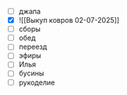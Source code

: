 - [ ] джапа
- [x] ![[Выкуп ковров 02-07-2025]]
- [ ] сборы
- [ ] обед
- [ ] переезд
- [ ] эфиры
- [ ] Илья
- [ ] бусины
- [ ] рукоделие
